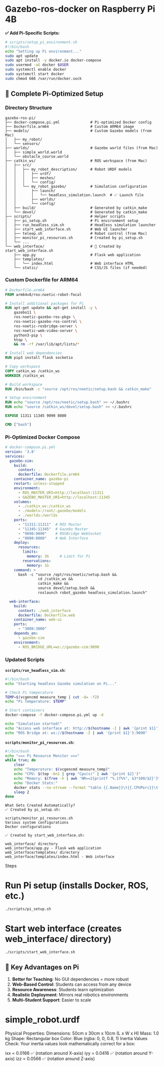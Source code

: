 # Gazebo-ros-docker on Raspberry Pi 4B


**✅ Add Pi-Specific Scripts:**
```bash
# scripts/setup_pi_environment.sh
#!/bin/bash
echo "Setting up Pi environment..."
sudo apt update
sudo apt install -y docker.io docker-compose
sudo usermod -aG docker $USER
sudo systemctl enable docker
sudo systemctl start docker
sudo chmod 666 /var/run/docker.sock
```

## 🔧 Complete Pi-Optimized Setup

### Directory Structure
```
gazebo-ros-pi/
├── docker-compose.pi.yml              # Pi-optimized Docker config
├── Dockerfile.arm64                   # Custom ARM64 image
├── models/                            # Custom Gazebo models (from Mac)
│   ├── my_robot/
│   └── sensors/
├── worlds/                            # Gazebo world files (from Mac)
│   ├── simple_world.world
│   └── obstacle_course.world
├── catkin_ws/                         # ROS workspace (from Mac)
│   ├── src/
│   │   ├── my_robot_description/      # Robot URDF models
│   │   │   ├── urdf/
│   │   │   ├── meshes/
│   │   │   └── config/
│   │   └── my_robot_gazebo/           # Simulation configuration
│   │       ├── launch/
│   │       │   └── headless_simulation.launch  # ✅ Launch file
│   │       ├── worlds/
│   │       └── config/
│   ├── build/                         # Generated by catkin_make
│   └── devel/                         # Generated by catkin_make
├── scripts/                           # Helper scripts
│   ├── pi_setup.sh                    # Pi environment setup
│   ├── run_headless_sim.sh            # Headless simulation launcher
│   ├── start_web_interface.sh         # Web UI launcher
│   ├── teleop.sh                      # Robot control (from Mac)
│   ├── monitor_pi_resources.sh        # Created by pi_setup.sh
│   └── ...
└── web_interface/                     # 🔄 Created by start_web_interface.sh
    ├── app.py                         # Flask web application
    ├── templates/
    │   └── index.html                 # Web interface HTML
    └── static/                        # CSS/JS files (if needed)
```

### Custom Dockerfile for ARM64
```dockerfile
# Dockerfile.arm64
FROM arm64v8/ros:noetic-robot-focal

# Install additional packages for Pi
RUN apt-get update && apt-get install -y \
    gazebo11 \
    ros-noetic-gazebo-ros-pkgs \
    ros-noetic-gazebo-ros-control \
    ros-noetic-rosbridge-server \
    ros-noetic-web-video-server \
    python3-pip \
    htop \
    && rm -rf /var/lib/apt/lists/*

# Install web dependencies
RUN pip3 install flask socketio

# Copy workspace
COPY catkin_ws /catkin_ws
WORKDIR /catkin_ws

# Build workspace
RUN /bin/bash -c "source /opt/ros/noetic/setup.bash && catkin_make"

# Setup environment
RUN echo "source /opt/ros/noetic/setup.bash" >> ~/.bashrc
RUN echo "source /catkin_ws/devel/setup.bash" >> ~/.bashrc

EXPOSE 11311 11345 9090 8080

CMD ["bash"]
```

### Pi-Optimized Docker Compose
```yaml
# docker-compose.pi.yml
version: '3.8'
services:
  gazebo-sim:
    build:
      context: .
      dockerfile: Dockerfile.arm64
    container_name: gazebo-pi
    restart: unless-stopped
    environment:
      - ROS_MASTER_URI=http://localhost:11311
      - GAZEBO_MASTER_URI=http://localhost:11345
    volumes:
      - ./catkin_ws:/catkin_ws
      - ./models:/root/.gazebo/models  
      - ./worlds:/worlds
    ports:
      - "11311:11311"  # ROS Master
      - "11345:11345"  # Gazebo Master
      - "9090:9090"    # ROSBridge WebSocket
      - "8080:8080"    # Web Interface
    deploy:
      resources:
        limits:
          memory: 3G     # Limit for Pi
        reservations:
          memory: 1G
    command: >
      bash -c "source /opt/ros/noetic/setup.bash &&
               cd /catkin_ws &&
               catkin_make &&
               source devel/setup.bash &&
               roslaunch robot_gazebo headless_simulation.launch"

  web-interface:
    build:
      context: ./web_interface
      dockerfile: Dockerfile.web
    container_name: web-ui
    ports:
      - "3000:3000"
    depends_on:
      - gazebo-sim
    environment:
      - ROS_BRIDGE_URL=ws://gazebo-sim:9090
```

### Updated Scripts

**`scripts/run_headless_sim.sh`:**
```bash
#!/bin/bash
echo "Starting headless Gazebo simulation on Pi..."

# Check Pi temperature
TEMP=$(vcgencmd measure_temp | cut -d= -f2)
echo "Pi Temperature: $TEMP"

# Start containers
docker-compose -f docker-compose.pi.yml up -d

echo "Simulation started!"
echo "Access web interface at: http://$(hostname -I | awk '{print $1}'):3000"
echo "ROS Bridge at: ws://$(hostname -I | awk '{print $1}'):9090"
```

**`scripts/monitor_pi_resources.sh`:**
```bash
#!/bin/bash
echo "=== Pi Resource Monitor ==="
while true; do
    clear
    echo "Temperature: $(vcgencmd measure_temp)"
    echo "CPU: $(top -bn1 | grep "Cpu(s)" | awk '{print $2}')"
    echo "Memory: $(free -h | awk 'NR==2{printf "%.1f%%", $3*100/$2}')"
    echo "Docker Stats:"
    docker stats --no-stream --format "table {{.Name}}\t{{.CPUPerc}}\t{{.MemUsage}}"
    sleep 2
done
```

```
What Gets Created Automatically?
✅ Created by pi_setup.sh:

scripts/monitor_pi_resources.sh
Various system configurations
Docker configurations

✅ Created by start_web_interface.sh:

web_interface/ directory
web_interface/app.py - Flask web application
web_interface/templates/ directory
web_interface/templates/index.html - Web interface
```

Steps
# Run Pi setup (installs Docker, ROS, etc.)
```bash
./scripts/pi_setup.sh
```
# Start web interface (creates web_interface/ directory)
```bash
./scripts/start_web_interface.sh
```

## 🎯 Key Advantages on Pi

1. **Better for Teaching**: No GUI dependencies = more robust
2. **Web-Based Control**: Students can access from any device
3. **Resource Awareness**: Students learn optimization
4. **Realistic Deployment**: Mirrors real robotics environments
5. **Multi-Student Support**: Easier to scale


# **simple_robot.urdf**
Physical Properties:
Dimensions: 50cm x 30cm x 10cm (L x W x H)
Mass: 1.0 kg
Shape: Rectangular box
Color: Blue (rgba: 0, 0, 0.8, 1)
Inertia Values Check:
Your inertia values look mathematically correct for a box:

ixx = 0.0166 ✅ (rotation around X-axis)
iyy = 0.0416 ✅ (rotation around Y-axis)
izz = 0.0566 ✅ (rotation around Z-axis)

